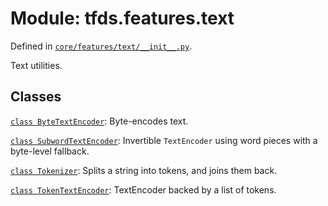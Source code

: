 <div itemscope itemtype="http://developers.google.com/ReferenceObject">
<meta itemprop="name" content="tfds.features.text" />
<meta itemprop="path" content="Stable" />
</div>

# Module: tfds.features.text



Defined in [`core/features/text/__init__.py`](https://github.com/tensorflow/datasets/tree/master/tensorflow_datasets/core/features/text/__init__.py).

Text utilities.

## Classes

[`class ByteTextEncoder`](../../tfds/features/text/ByteTextEncoder.md): Byte-encodes text.

[`class SubwordTextEncoder`](../../tfds/features/text/SubwordTextEncoder.md): Invertible `TextEncoder` using word pieces with a byte-level fallback.

[`class Tokenizer`](../../tfds/features/text/Tokenizer.md): Splits a string into tokens, and joins them back.

[`class TokenTextEncoder`](../../tfds/features/text/TokenTextEncoder.md): TextEncoder backed by a list of tokens.

